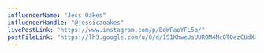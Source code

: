 ```yaml
---
influencerName: "Jess Oakes"
influencerHandle: "@jessicaoakes"
livePostLink: "https://www.instagram.com/p/BqWFaoYFL5a/"
postFileLink: "https://lh3.google.com/u/0/d/1S1KhweUsUUROM4McQTOezCUdXHB7my3z"
---
```

